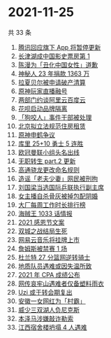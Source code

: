 # 2021-11-25

共 33 条

<!-- BEGIN ZHIHUSEARCH -->
<!-- 最后更新时间 Thu Nov 25 2021 15:09:35 GMT+0800 (China Standard Time) -->
1. [腾讯回应旗下 App 将暂停更新](https://www.zhihu.com/search?q=腾讯)
1. [长津湖成中国影史票房第 1](https://www.zhihu.com/search?q=长津湖)
1. [陈漫为「丑化中国女性」道歉](https://www.zhihu.com/search?q=陈漫道歉)
1. [神秘人 23 年捐款 1363 万](https://www.zhihu.com/search?q=神秘人捐款)
1. [拉夏贝尔被申请破产清算](https://www.zhihu.com/search?q=拉夏贝尔)
1. [原神玩家直播融号](https://www.zhihu.com/search?q=原神)
1. [两部门约谈阿里云百度云](https://www.zhihu.com/search?q=工信部约谈)
1. [花呗启动品牌隔离](https://www.zhihu.com/search?q=花呗)
1. [「狗咬人」事件干部被处理](https://www.zhihu.com/search?q=狗咬人)
1. [北京拟立法规范住房租赁](https://www.zhihu.com/search?q=北京租房)
1. [原神申鹤争议](https://www.zhihu.com/search?q=原神)
1. [库里 25+10 勇士 5 连胜](https://www.zhihu.com/search?q=勇士)
1. [欧冠曼联小组头名出线](https://www.zhihu.com/search?q=曼联)
1. [无职转生 part.2 更新](https://www.zhihu.com/search?q=无职转生)
1. [高通骁龙更改命名规则](https://www.zhihu.com/search?q=高通骁龙)
1. [造谣「老夫少妻」网民被刑拘](https://www.zhihu.com/search?q=老夫少妻)
1. [刘国梁当选国际乒联执行副主席](https://www.zhihu.com/search?q=刘国梁)
1. [女主播自杀骨灰被掉包配阴婚](https://www.zhihu.com/search?q=女主播自杀)
1. [大厂每周工作时长排行榜](https://www.zhihu.com/search?q=大厂工作时长)
1. [海贼王 1033 话情报](https://www.zhihu.com/search?q=海贼王)
1. [2021 感恩节文案](https://www.zhihu.com/search?q=感恩节)
1. [双城之战结局生死](https://www.zhihu.com/search?q=双城之战)
1. [网易云音乐将挂牌上市](https://www.zhihu.com/search?q=网易云音乐)
1. [詹姆斯被禁赛 1 场](https://www.zhihu.com/search?q=詹姆斯)
1. [杜兰特 27 分篮网逆转骑士](https://www.zhihu.com/search?q=篮网)
1. [地质队员遇难或因失温所致](https://www.zhihu.com/search?q=地质队员)
1. [2021 年 CPA 成绩公布](https://www.zhihu.com/search?q=CPA成绩)
1. [网传哀牢山遇难者仅备塑料雨衣](https://www.zhihu.com/search?q=云南哀牢山)
1. [Uzi 或于转会期复出](https://www.zhihu.com/search?q=uzi)
1. [安徽一女网红为「村霸」](https://www.zhihu.com/search?q=村霸女网红)
1. [威少三双湖人负尼克斯](https://www.zhihu.com/search?q=湖人)
1. [本泽马涉嫌敲诈勒索](https://www.zhihu.com/search?q=本泽马)
1. [江西宿舍楼坍塌 4 人遇难](https://www.zhihu.com/search?q=江西宿舍楼坍塌)
<!-- END ZHIHUSEARCH -->
